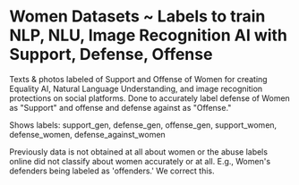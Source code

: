 # Women Datasets ~ Labels to train NLP, NLU, Image Recognition AI with Support, Defense, Offense

Texts & photos labeled of Support and Offense of Women for creating Equality AI, Natural Language Understanding, and image recognition protections on social platforms. Done to accurately label defense of Women as "Support" and offense and defense against as "Offense." 

Shows labels: support_gen, defense_gen, offense_gen, support_women, defense_women, defense_against_women

Previously data is not obtained at all about women or the abuse labels online did not classify about women accurately or at all. E.g., Women's defenders being labeled as 'offenders.' We correct this.
